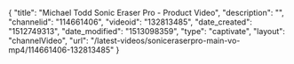 {
    "title": "Michael Todd Sonic Eraser Pro - Product Video",
    "description": "",
    "channelid": "114661406",
    "videoid": "132813485",
    "date_created": "1512749313",
    "date_modified": "1513098359",
    "type": "captivate",
    "layout": "channelVideo",
    "url": "\/latest-videos\/soniceraserpro-main-vo-mp4\/114661406-132813485"
}